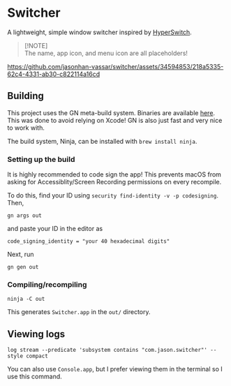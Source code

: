 # Switcher

A lightweight, simple window switcher inspired by [HyperSwitch](https://bahoom.com/hyperswitch).

> [!NOTE]\
> The name, app icon, and menu icon are all placeholders!

https://github.com/jasonhan-vassar/switcher/assets/34594853/218a5335-62c4-4331-ab30-c822114a16cd

## Building

This project uses the GN meta-build system. Binaries are available [here](https://gn.googlesource.com/gn#getting-a-binary). This was done to avoid relying on Xcode! GN is also just fast and very nice to work with.

The build system, Ninja, can be installed with `brew install ninja`.

### Setting up the build

It is highly recommended to code sign the app! This prevents macOS from asking for Accessiblity/Screen Recording permissions on every recompile.

To do this, find your ID using `security find-identity -v -p codesigning`. Then,

```
gn args out
```

and paste your ID in the editor as

```
code_signing_identity = "your 40 hexadecimal digits"
```

Next, run

```
gn gen out
```

### Compiling/recompiling

```
ninja -C out
```

This generates `Switcher.app` in the `out/` directory.

## Viewing logs

```
log stream --predicate 'subsystem contains "com.jason.switcher"' --style compact
```

You can also use `Console.app`, but I prefer viewing them in the terminal so I use this command.
